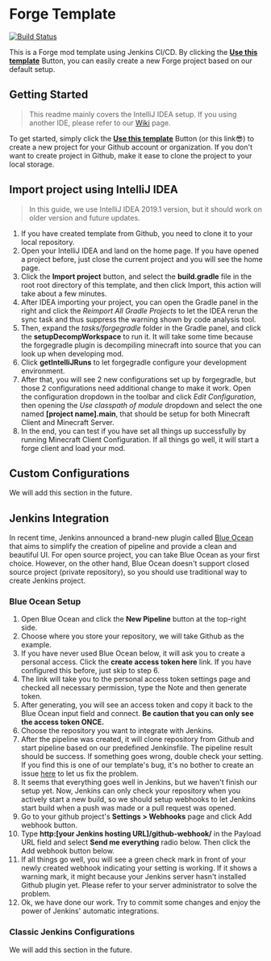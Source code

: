 # Forge Template
[![Build Status](http://galaxy.nctu.me:8080/buildStatus/icon?job=Examples%2FForge%2Fmaster)](http://galaxy.nctu.me:8080/job/Examples/job/Forge/job/master/)

This is a Forge mod template using Jenkins CI/CD. By clicking the [**Use this template**](https://github.com/jenkins-example/Forge/generate) Button,
 you can easily create a new Forge project based on our default setup.
 
## Getting Started
> This readme mainly covers the IntelliJ IDEA setup.
> If you using another IDE, please refer to our [Wiki](https://github.com/jenkins-example/Forge/wiki) page.
 
To get started, simply click the [**Use this template**](https://github.com/jenkins-example/Forge/generate) Button (or this link:sunglasses:) to create a new project for your Github account or organization.
If you don't want to create project in Github, make it ease to clone the project to your local storage.
 
## Import project using IntelliJ IDEA
> In this guide, we use IntelliJ IDEA 2019.1 version, but it should work on older version and future updates.
 
1. If you have created template from Github, you need to clone it to your local repository.
2. Open your IntelliJ IDEA and land on the home page. If you have opened a project before, just close the current project and you will see the home page.
3. Click the **Import project** button, and select the **build.gradle** file in the root root directory of this template, and then click Import, this action will take about a few minutes.
4. After IDEA importing your project, you can open the Gradle panel in the right and click the *Reimport All Gradle Projects* to let the IDEA rerun the sync task and thus suppress the warning shown by code analysis tool.
5. Then, expand the *tasks/forgegradle* folder in the Gradle panel, and click the **setupDecompWorkspace** to run it. It will take some time because the forgegradle plugin is decompiling minecraft into source that you can look up when developing mod.
6. Click **getIntelliJRuns** to let forgegradle configure your development environment.
7. After that, you will see 2 new configurations set up by forgegradle, but those 2 configurations need additional change to make it work.
Open the configuration dropdown in the toolbar and click *Edit Configuration*, then opening the *Use classpath of module* dropdown and select the one named **\[project name\].main**, that should be setup for both Minecraft Client and Minecraft Server.
8. In the end, you can test if you have set all things up successfully by running Minecraft Client Configuration. If all things go well, it will start a forge client and load your mod.

## Custom Configurations
We will add this section in the future.

## Jenkins Integration
In recent time, Jenkins announced a brand-new plugin called [Blue Ocean](https://jenkins.io/projects/blueocean/) that aims to simplify the creation of pipeline and provide a clean and beautiful UI.
For open source project, you can take Blue Ocean as your first choice. 
However, on the other hand, Blue Ocean doesn't support closed source project (private repository), so you should use traditional way to create Jenkins project.

### Blue Ocean Setup
1. Open Blue Ocean and click the **New Pipeline** button at the top-right side.
2. Choose where you store your repository, we will take Github as the example.
3. If you have never used Blue Ocean below, it will ask you to create a personal access. Click the **create access token here** link.
If you have configured this before, just skip to step 6.
4. The link will take you to the personal access token settings page and checked all necessary permission, type the Note and then generate token.
5. After generating, you will see an access token and copy it back to the Blue Ocean input field and connect.
**Be caution that you can only see the access token ONCE.**
6. Choose the repository you want to integrate with Jenkins.
7. After the pipeline was created, it will clone repository from Github and start pipeline based on our predefined Jenkinsfile.
The pipeline result should be success. If something goes wrong, double check your setting. If you find this is one of our template's bug, it's no bother to create an issue [here](https://github.com/jenkins-example/Forge/issues/new) to let us fix the problem.
8. It seems that everything goes well in Jenkins, but we haven't finish our setup yet. 
Now, Jenkins can only check your repository when you actively start a new build, so we should setup webhooks to let Jenkins start build when a push was made or a pull request was opened.
9. Go to your github project's **Settings > Webhooks** page and click Add webhook button.
10. Type **http:\[your Jenkins hosting URL\]/github-webhook/** in the Payload URL field and select **Send me everything** radio below. Then click the Add webhook button below.
11. If all things go well, you will see a green check mark in front of your newly created webhook indicating your setting is working.
If it shows a warning mark, it might because your Jenkins server hasn't installed Github plugin yet. Please refer to your server administrator to solve the problem.
12. Ok, we have done our work. Try to commit some changes and enjoy the power of Jenkins' automatic integrations.

### Classic Jenkins Configurations
We will add this section in the future.
